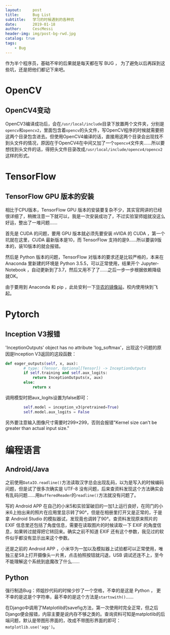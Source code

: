 ```yaml
---
layout:     post
title:      Bug List
subtitle:   学习的时候遇到的各种坑
date:       2019-01-18
author:     CescMessi
header-img: img/post-bg-rwd.jpg
catalog: true
tags:
    - Bug
---
```


作为半个程序员，基础不牢的后果就是每天都在写 BUG ， 为了避免以后再踩到这些坑，还是把他们都记下来吧。

# OpenCV
## OpenCV4变动
OpenCV3编译成功后，会在`/usr/local/include`目录下放置两个文件夹，分别是`opencv`和`opencv2`，里面包含着`opencv`的头文件，写OpenCV程序的时候就需要把这两个目录包含进去。但使用OpenCV4编译的话，直接用这两个目录会出现找不到头文件的情况，原因在于OpenCV4在中间又加了一个`opencv4`文件夹……所以要想找到头文件的话，得把头文件目录改成`/usr/local/include/opencv4/opencv2`这样的形式。

# TensorFlow
## TensorFlow GPU 版本的安装
相比于CPU版本，TensorFlow GPU 版本的安装要复杂不少，其实官网讲的已经很详细了，稍微注意一下就可以，我是一次安装成功了，不过实验室师姐就没这么好运，整出了一堆问题……

首先是 CUDA 的问题，要用 GPU 版本就必须先要安装 nVIDA 的 CUDA ，第一个坑就在这里，CUDA 最新版本是10，而 TensorFlow 支持的是9……所以要装9版本的，装10版本的就会报错。

然后是 Python 版本的问题，TensorFlow 对版本的要求还是比较严格的，本来在 Anaconda 里新建的环境是 Python 3.5.5，可以正常使用，结果开个 Jupyter-Notebook ，自动更新到了3.7，然后又用不了了……之后一步一步根据依赖降级就OK。

由于要用到 Anaconda 和 pip ，此处安利一下[华农的镜像站](https://mirrors.scau.edu.cn/)，校内使用快到飞起。

# Pytorch
## Inception V3报错
'InceptionOutputs' object has no attribute 'log_softmax'，出现这个问题的原因是Inception V3返回的这段函数：
```python
def eager_outputs(self, x, aux):
        # type: (Tensor, Optional[Tensor]) -> InceptionOutputs
        if self.training and self.aux_logits:
            return InceptionOutputs(x, aux)
        else:
            return x
```
调用模型时把aux_logits设置为false即可：
```python
        self.model = inception_v3(pretrained=True)
        self.model.aux_logits = False
```        
另外要注意输入图像尺寸需要时299×299，否则会报错"Kernel size can't be greater than actual input size."

# 编程语言
## Android/Java
之前使用`DataIO.readline()`方法读取汉字总会出现乱码，以为是写入的时候编码问题，但是试了很多次确实是 UTF-8 没有问题，后来查资料发现这个方法确实会有乱码问题……用`BufferedReader`的`readline()`方法就没有问题了。

写的 Android APP 在自己的小米5和实验室破旧的一加1上运行良好，在同门的小米6上拍出来的照片在应用里显示转了90°，但是在相册里打开又是正常的，于是拿 Android Studio 的模拟器试，发现竟也调转了90°。查资料发现原来照片的 EXIF 信息里还包括了角度信息，需要在读取图片的时候读取一下 EXIF 的角度信息，如果转过就得把它转回来。确实之前不知道 EXIF 还有这个参数，我见过的软件似乎都没有显示出来这个参数。

还是之前的 Android APP ，小米华为一加以及模拟器上试验都可以正常使用，唯独三星S8上打开摄像头一片黑，点击拍照按钮就闪退，USB 调试还连不上，至今不能理解这个系统到底魔改了什么……

## Python
强行制造Bug：师姐抄代码的时候少抄了一个空格，不幸的是这是 Python ， 更不幸的是这是个字符串，最不幸的是这个方法是`startswith()`……

在Django中调用了Matplotlib的savefig方法，第一次使用时完全正常，但之后Django便会报错，内容主要是说内存不够之类的。查询资料可知是matplotlib的后端问题，默认是带图形界面的，改成不带图形界面的即可：`matplotlib.use('agg')`。
